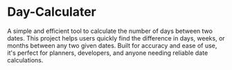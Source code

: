 # Day-Calculater
A simple and efficient tool to calculate the number of days between two dates. This project helps users quickly find the difference in days, weeks, or months between any two given dates. Built for accuracy and ease of use, it's perfect for planners, developers, and anyone needing reliable date calculations.
